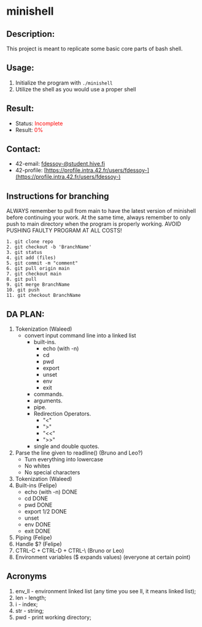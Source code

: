 # minishell

## Description:
This project is meant to replicate some basic core parts of bash shell.

## Usage:
1. Initialize the program with ```./minishell```
2. Utilize the shell as you would use a proper shell

## Result:
- Status: <span style="color:red">Incomplete</span>
- Result: <span style="color:red">0%</span>

## Contact: 
- 42-email: fdessoy-@student.hive.fi
- 42-profile: [https://profile.intra.42.fr/users/fdessoy-](https://profile.intra.42.fr/users/fdessoy-)

## Instructions for branching
ALWAYS remember to pull from main to have the latest version of minishell before continuing your work. At the same time, always remember to only push to main directory when the program is properly working. AVOID PUSHING FAULTY PROGRAM AT ALL COSTS!

```
1. git clone repo
2. git checkout -b 'BranchName'
3. git status
4. git add (files)
5. git commit -m "comment"
6. git pull origin main
7. git checkout main
8. git pull
9. git merge BranchName
10. git push
11. git checkout BranchName
```

## DA PLAN:
1. Tokenization (Waleed)
    - convert input command line into a linked list
        - built-ins.
            - echo (with -n)
            - cd
            - pwd
            - export
            - unset
            - env
            - exit
        - commands.
        - arguments.
        - pipe.
        - Redirection Operators.
            - "<"
            - ">"
            - "<<"
            - ">>"
        - single and double quotes.
1. Parse the line given to readline() (Bruno and Leo?)
	- Turn everything into lowercase
 	- No whites
  	- No special characters
3. Tokenization (Waleed)
4. Built-ins (Felipe)
	- echo (with -n) DONE
 	- cd DONE
	- pwd DONE
 	- export 1/2 DONE
  	- unset
   	- env DONE
   	- exit DONE
6. Piping (Felipe)
7. Handle $? (Felipe)
8. CTRL-C + CTRL-D + CTRL-\ (Bruno or Leo)
9. Environment variables ($ expands values) (everyone at certain point)

## Acronyms

1. env_ll - environment linked list (any time you see ll, it means linked list);
2. len - length;
3. i - index;
4. str - string;
5. pwd - print working directory;